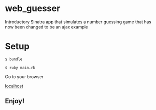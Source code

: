 # web_guesser
Introductory Sinatra app that simulates a number guessing game that has now been changed to be an ajax example

# Setup

  `$ bundle`

  `$ ruby main.rb`

Go to your browser

  [localhost](http://localhost:4567)

## Enjoy!

